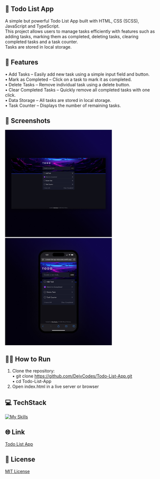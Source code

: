 ## 📝 Todo List App
A simple but powerful Todo List App built with HTML, CSS (SCSS), JavaScript and TypeScript. <br>
This project allows users to manage tasks efficiently with features such as adding tasks, marking them as completed, deleting tasks, clearing completed tasks and a task counter. <br>
Tasks are stored in local storage.

## 🚀 Features
• Add Tasks – Easily add new task using a simple input field and button. <br>
• Mark as Completed – Click on a task to mark it as completed. <br>
• Delete Tasks – Remove individual task using a delete button. <br>
• Clear Completed Tasks – Quickly remove all completed tasks with one click. <br>
• Data Storage – All tasks are stored in local storage. <br>
• Task Counter – Displays the number of remaining tasks. <br>

## 📱 Screenshots
<img src="/images/Todo List App 1.jpg" width="350"> <img src="/images/Todo List App 2.jpg" width="350">

## 🏃🏻 How to Run
1. Clone the repository: <br>
    • git clone https://github.com/DejvCodes/Todo-List-App.git <br>
    • cd Todo-List-App <br>
2. Open index.html in a live server or browser <br>

## 💻 TechStack
[![My Skills](https://skillicons.dev/icons?i=html,css,sass,javascript,typescript)](https://skillicons.dev)

## 🌐 Link
<a href="https://todo-list-app-dejvcodes.netlify.app/">Todo List App</a>

## 🔐 License
[MIT License](LICENSE) 